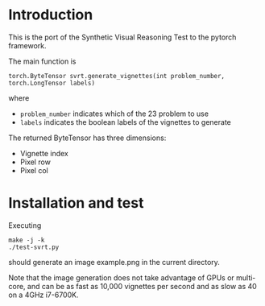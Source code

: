 # Introduction #

This is the port of the Synthetic Visual Reasoning Test to the pytorch
framework.

The main function is

```
torch.ByteTensor svrt.generate_vignettes(int problem_number, torch.LongTensor labels)
```

where

 * `problem_number` indicates which of the 23 problem to use
 * `labels` indicates the boolean labels of the vignettes to generate

The returned ByteTensor has three dimensions:

 * Vignette index
 * Pixel row
 * Pixel col

# Installation and test #

Executing

```
make -j -k
./test-svrt.py
```

should generate an image example.png in the current directory.

Note that the image generation does not take advantage of GPUs or
multi-core, and can be as fast as 10,000 vignettes per second and as
slow as 40 on a 4GHz i7-6700K.
